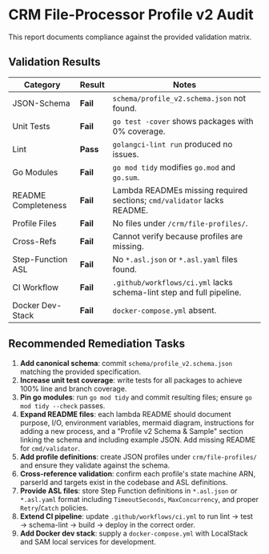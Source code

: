 # CRM File-Processor Profile v2 Audit

This report documents compliance against the provided validation matrix.

## Validation Results

| Category | Result | Notes |
|----------|--------|-------|
| JSON-Schema | **Fail** | `schema/profile_v2.schema.json` not found. |
| Unit Tests | **Fail** | `go test -cover` shows packages with 0% coverage. |
| Lint | **Pass** | `golangci-lint run` produced no issues. |
| Go Modules | **Fail** | `go mod tidy` modifies `go.mod` and `go.sum`. |
| README Completeness | **Fail** | Lambda READMEs missing required sections; `cmd/validator` lacks README. |
| Profile Files | **Fail** | No files under `/crm/file-profiles/`. |
| Cross-Refs | **Fail** | Cannot verify because profiles are missing. |
| Step-Function ASL | **Fail** | No `*.asl.json` or `*.asl.yaml` files found. |
| CI Workflow | **Fail** | `.github/workflows/ci.yml` lacks schema-lint step and full pipeline. |
| Docker Dev-Stack | **Fail** | `docker-compose.yml` absent. |


## Recommended Remediation Tasks
1. **Add canonical schema**: commit `schema/profile_v2.schema.json` matching the provided specification.
2. **Increase unit test coverage**: write tests for all packages to achieve 100% line and branch coverage.
3. **Pin go modules**: run `go mod tidy` and commit resulting files; ensure `go mod tidy --check` passes.
4. **Expand README files**: each lambda README should document purpose, I/O, environment variables, mermaid diagram, instructions for adding a new process, and a "Profile v2 Schema & Sample" section linking the schema and including example JSON. Add missing README for `cmd/validator`.
5. **Add profile definitions**: create JSON profiles under `crm/file-profiles/` and ensure they validate against the schema.
6. **Cross-reference validation**: confirm each profile's state machine ARN, parserId and targets exist in the codebase and ASL definitions.
7. **Provide ASL files**: store Step Function definitions in `*.asl.json` or `*.asl.yaml` format including `TimeoutSeconds`, `MaxConcurrency`, and proper `Retry`/`Catch` policies.
8. **Extend CI pipeline**: update `.github/workflows/ci.yml` to run lint → test → schema-lint → build → deploy in the correct order.
9. **Add Docker dev stack**: supply a `docker-compose.yml` with LocalStack and SAM local services for development.

